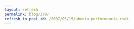 ```yaml
---
layout: refresh
permalink: blog/370/
refresh_to_post_id: /2007/05/15/ubuntu-performancia-rsok
---
```

